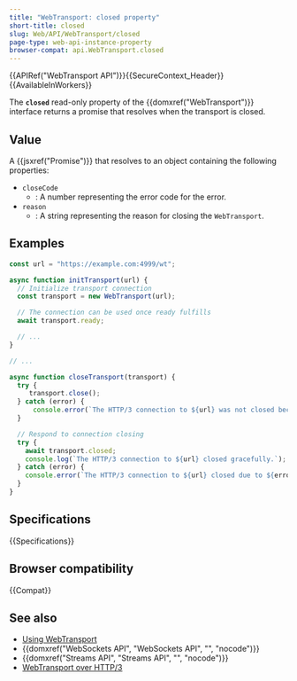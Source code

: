 ```yaml
---
title: "WebTransport: closed property"
short-title: closed
slug: Web/API/WebTransport/closed
page-type: web-api-instance-property
browser-compat: api.WebTransport.closed
---
```


{{APIRef("WebTransport API")}}{{SecureContext_Header}} {{AvailableInWorkers}}

The **`closed`** read-only property of the {{domxref("WebTransport")}} interface returns a promise that resolves when the transport is closed.

## Value

A {{jsxref("Promise")}} that resolves to an object containing the following properties:

- `closeCode`
  - : A number representing the error code for the error.
- `reason`
  - : A string representing the reason for closing the `WebTransport`.

## Examples

```js
const url = "https://example.com:4999/wt";

async function initTransport(url) {
  // Initialize transport connection
  const transport = new WebTransport(url);

  // The connection can be used once ready fulfills
  await transport.ready;

  // ...
}

// ...

async function closeTransport(transport) {
  try {
     transport.close();
  } catch (error) {
      console.error(`The HTTP/3 connection to ${url} was not closed because it is connecting`);
  }

  // Respond to connection closing
  try {
    await transport.closed;
    console.log(`The HTTP/3 connection to ${url} closed gracefully.`);
  } catch (error) {
    console.error(`The HTTP/3 connection to ${url} closed due to ${error}.`);
  }
}
```

## Specifications

{{Specifications}}

## Browser compatibility

{{Compat}}

## See also

- [Using WebTransport](https://developer.chrome.com/docs/capabilities/web-apis/webtransport)
- {{domxref("WebSockets API", "WebSockets API", "", "nocode")}}
- {{domxref("Streams API", "Streams API", "", "nocode")}}
- [WebTransport over HTTP/3](https://datatracker.ietf.org/doc/html/draft-ietf-webtrans-http3/)

